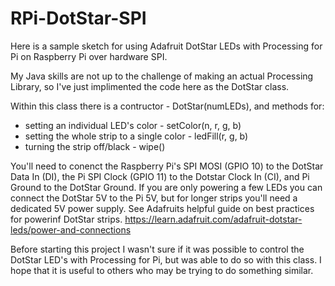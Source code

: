 # RPi-DotStar-SPI


Here is a sample sketch for using Adafruit DotStar LEDs with Processing for Pi on Raspberry Pi over hardware SPI.

My Java skills are not up to the challenge of making an actual Processing Library, so I've just implimented the code here as the DotStar class.

Within this class there is a contructor - DotStar(numLEDs),
and methods for:
- setting an individual LED's color - setColor(n, r, g, b)
- setting the whole strip to a single color - ledFill(r, g, b)
- turning the strip off/black - wipe()

You'll need to conenct the Raspberry Pi's SPI MOSI (GPIO 10) to the DotStar Data In (DI), the Pi SPI Clock (GPIO 11) to the Dotstar Clock In (CI), and Pi Ground to the DotStar Ground.  If you are only powering a few LEDs you can connect the DotStar 5V to the Pi 5V, but for longer strips you'll need a dedicated 5V power supply.  See Adafruits helpful guide on best practices for powerinf DotStar strips.  https://learn.adafruit.com/adafruit-dotstar-leds/power-and-connections

Before starting this project I wasn't sure if it was possible to control the DotStar LED's with Processing for Pi, but was able to do so with this class.  I hope that it is useful to others who may be trying to do something similar.  
